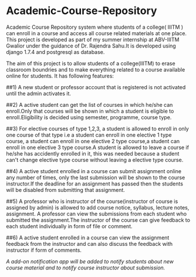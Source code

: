# Academic-Course-Repository
Academic Course Repository system where students of a college( IIITM ) can enroll in a course and access all course related materials at one place.
This project is developed as part of my summer internship at ABV-IIITM Gwalior under the guidance of Dr. Rajendra Sahu.It is developed
using django 1.7.4 and postgresql as database.

The aim of this project is to allow students of a college(IIITM) to erase classroom boundries and to make everything related to a course available
online for students. It has following features:

##1) A new student or professor account that is registered is not activated until the admin activates it.

##2) A active student can get the list of courses in which he/she can enroll.Only that courses will be shown in which a student is eligible to enroll.Eligibility is 
decided using semester, programme, course type.

##3) For elective courses of type 1,2,3, a student is allowed to enroll in only one course of that type i.e a student can enroll in one elective 1 type course,
a student can enroll in one elective 2 type course,a student can enroll in one elective 3 type course.A student is allowed to leave a course if he/she has accidently
enrolled in it, this was needed because a student can't change elective type course without leaving a elective type course.

##4) A active student enrolled in a course can submit assignment online any number of times, only the last submission will be shown to the course instructor.If the deadline for an assignment 
has passed then the students will be disabled from submitting that assignment.

##5) A professor who is instructor of the course(instructor of course is assigned by admin) is allowed to add course notice, syllabus, lecture notes, assignment.
A professor can view the submissions from each student who submitted the assignment.The instructor of the course can give feedback to each student individually
in form of file or comment.

##6) A active student enrolled in a course can view the assignment feedback from the instructor and can also discuss the feedback with instructor if form 
of comments.

*A add-on notification app will be added to notify students about new course material and to notify course instructor about submission.* 